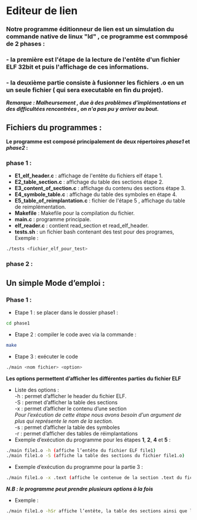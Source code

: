 # Editeur de lien
### Notre programme éditionneur de lien est un simulation du commande native de linux "ld" , ce programme est commposé de 2 phases :
### - la première est l'étape de la lecture de l'entête d'un fichier ELF 32bit et puis l'affichage de ces informations.
### - la deuxième partie consiste à fusionner les fichiers .o en un un seule fichier ( qui sera executable en fin du projet).
***Remarque : Malheursement , due à des problèmes d'implémentations et des difficultées rencontrées , on n'a pas pu y arriver au bout.***
## Fichiers du programmes :
**Le programme est composé principalement de deux répertoires *phase1* et *phase2* :**
### phase 1 :
- **E1_elf_header.c** : affichage de l'entête du fichiers elf étape 1.
- **E2_table_section.c** : affichage du table des sections étape 2.
- **E3_content_of_section.c** : affichage du contenu des sections étape 3.
- **E4_symbole_table.c** : affichage du table des symboles en étape 4.
- **E5_table_of_reimplantation.c** : fichier de l'étape 5 , affichage du table de reimplémentation.
- **Makefile** : Makefile pour la compilation du fichier.
- **main.c** : programme principale.
- **elf_reader.c** : contient read_section et read_elf_header.
- **tests.sh** : un fichier bash contenant des test pour des programes, Exemple :
```bash
./tests <fichier_elf_pour_test>
```
### phase 2 : 

## Un simple Mode d’emploi :
### Phase 1 :
- Etape 1 : se placer dans le dossier phase1 :
```bash
cd phase1
```
- Etape 2 : compiler le code avec via la commande :
```bash
make
```
- Etape 3 : exécuter le code 
```bash
./main <nom fichier> <option>
```
**Les options permettent d’afficher les différentes parties du fichier ELF**
- Liste des options :  
-h : permet d’afficher le header du fichier ELF.  
-S : permet d’afficher la table des sections  
-x : permet d’afficher le contenu d’une section  
*Pour l’exécution de cette étape nous avons besoin d’un argument de plus qui représente le nom 
     de la section.*  
-s : permet d’afficher la table des symboles  
-r : permet d’afficher des tables de réimplantations  
- Exemple d’exécution du programme pour les étapes **1**, **2**, **4** et **5** :  
```bash
./main file1.o -h (affiche l’entête du fichier ELF file1)
./main file1.o -S (affiche la table des sections du fichier file1.o)
```
- Exemple d’exécution du programme pour la partie 3 :
```bash
./main file1.o -x .text (affiche le contenue de la section .text du fichier file1)
```
***N.B : le programme peut prendre plusieurs options à la fois***  
- Exemple : 
```bash
./main file1.o -hSr affiche l’entête, la table des sections ainsi que les tables de réimplantation du fichier file1.o
```
